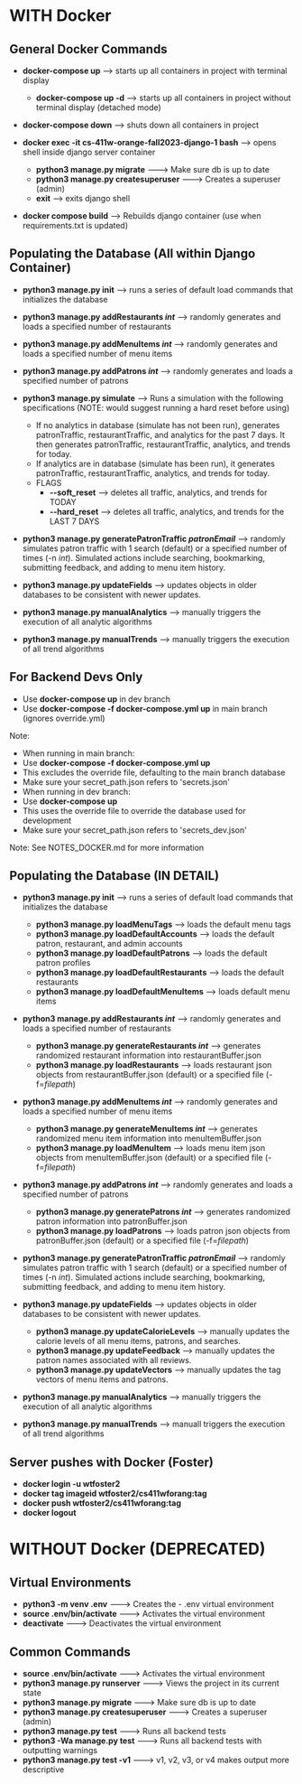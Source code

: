 # WITH Docker
## General Docker Commands
* **docker-compose up** --> starts up all containers in project with terminal display
  * **docker-compose up -d** --> starts up all containers in project without terminal display (detached mode)
* **docker-compose down** --> shuts down all containers in project

* **docker exec -it cs-411w-orange-fall2023-django-1 bash** --> opens shell inside django server container
  * **python3 manage.py migrate** ---> Make sure db is up to date
  * **python3 manage.py createsuperuser** ---> Creates a superuser (admin)
  * **exit** --> exits django shell

* **docker compose build** --> Rebuilds django container (use when requirements.txt is updated)

## Populating the Database (All within Django Container)
* **python3 manage.py init** --> runs a series of default load commands that initializes the database

* **python3 manage.py addRestaurants _int_** --> randomly generates and loads a specified number of restaurants
* **python3 manage.py addMenuItems _int_** --> randomly generates and loads a specified number of menu items
* **python3 manage.py addPatrons _int_** --> randomly generates and loads a specified number of patrons

* **python3 manage.py simulate** --> Runs a simulation with the following specifications (NOTE: would suggest running a hard reset before using)
  * If no analytics in database (simulate has not been run), generates patronTraffic, restaurantTraffic, and analytics for the past 7 days. It then generates patronTraffic, restaurantTraffic, analytics, and trends for today.
  * If analytics are in database (simulate has been run), it generates patronTraffic, restaurantTraffic, analytics, and trends for today.
  * FLAGS
    * **--soft_reset** --> deletes all traffic, analytics, and trends for TODAY
    * **--hard_reset** --> deletes all traffic, analytics, and trends for the LAST 7 DAYS

* **python3 manage.py generatePatronTraffic _patronEmail_** --> randomly simulates patron traffic with 1 search (default) or a specified number of times (-n _int_). Simulated actions include searching, bookmarking, submitting feedback, and adding to menu item history.


* **python3 manage.py updateFields** --> updates objects in older databases to be consistent with newer updates.

* **python3 manage.py manualAnalytics** --> manually triggers the execution of all analytic algorithms

* **python3 manage.py manualTrends** --> manually triggers the execution of all trend algorithms



## For Backend Devs Only
* Use **docker-compose up** in dev branch
* Use **docker-compose -f docker-compose.yml up** in main branch (ignores override.yml)

Note:
* When running in main branch:
 * Use **docker-compose -f docker-compose.yml up**
 * This excludes the override file, defaulting to the main branch database
 * Make sure your secret_path.json refers to 'secrets.json'
* When running in dev branch:
 * Use **docker-compose up**
 * This uses the override file to override the database used for development
* Make sure your secret_path.json refers to 'secrets_dev.json'

Note: See NOTES_DOCKER.md for more information

## Populating the Database (IN DETAIL)
* **python3 manage.py init** --> runs a series of default load commands that initializes the database
  * **python3 manage.py loadMenuTags** --> loads the default menu tags
  * **python3 manage.py loadDefaultAccounts** --> loads the default patron, restaurant, and admin accounts
  * **python3 manage.py loadDefaultPatrons** --> loads the default patron profiles
  * **python3 manage.py loadDefaultRestaurants** --> loads the default restaurants
  * **python3 manage.py loadDefaultMenuItems** --> loads default menu items

* **python3 manage.py addRestaurants _int_** --> randomly generates and loads a specified number of restaurants 
  * **python3 manage.py generateRestaurants _int_** --> generates randomized restaurant information into restaurantBuffer.json
  * **python3 manage.py loadRestaurants** --> loads restaurant json objects from restaurantBuffer.json (default) or a specified file (-f=_filepath_)

* **python3 manage.py addMenuItems _int_** --> randomly generates and loads a specified number of menu items
  * **python3 manage.py generateMenuItems _int_** --> generates randomized menu item information into menuItemBuffer.json
  * **python3 manage.py loadMenuItem** --> loads menu item json objects from menuItemBuffer.json (default) or a specified file (-f=_filepath_)

* **python3 manage.py addPatrons _int_** --> randomly generates and loads a specified number of patrons
  * **python3 manage.py generatePatrons _int_** --> generates randomized patron information into patronBuffer.json
  * **python3 manage.py loadPatrons** --> loads patron json objects from patronBuffer.json (default) or a specified file (-f=_filepath_)

* **python3 manage.py generatePatronTraffic _patronEmail_** --> randomly simulates patron traffic with 1 search (default) or a specified number of times (-n _int_). Simulated actions include searching, bookmarking, submitting feedback, and adding to menu item history.

* **python3 manage.py updateFields** --> updates objects in older databases to be consistent with newer updates.
  * **python3 manage.py updateCalorieLevels** --> manually updates the calorie levels of all menu items, patrons, and searches.
  * **python3 manage.py updateFeedback** --> manually updates the patron names associated with all reviews.
  * **python3 manage.py updateVectors** --> manually updates the tag vectors of menu items and patrons.

* **python3 manage.py manualAnalytics** --> manually triggers the execution of all analytic algorithms

* **python3 manage.py manualTrends** --> manuall triggers the execution of all trend algorithms



## Server pushes with Docker (Foster)
* **docker login -u wtfoster2**
* **docker tag __imageid__ wtfoster2/cs411wforang:__tag__**
* **docker push wtfoster2/cs411wforang:__tag__**
* **docker logout**




# WITHOUT Docker (DEPRECATED)
## Virtual Environments
* **python3 -m venv .env** ---> Creates the - .env virtual environment
* **source .env/bin/activate** ---> Activates the virtual environment
* **deactivate** ---> Deactivates the virtual environment

## Common Commands
* **source .env/bin/activate** ---> Activates the virtual environment
* **python3 manage.py runserver** ---> Views the project in its current state
* **python3 manage.py migrate** ---> Make sure db is up to date
* **python3 manage.py createsuperuser** ---> Creates a superuser (admin)
* **python3 manage.py test** ---> Runs all backend tests
* **python3 -Wa manage.py test** ---> Runs all backend tests with outputting warnings
* **python3 manage.py test -v1** ---> v1, v2, v3, or v4 makes output more descriptive 